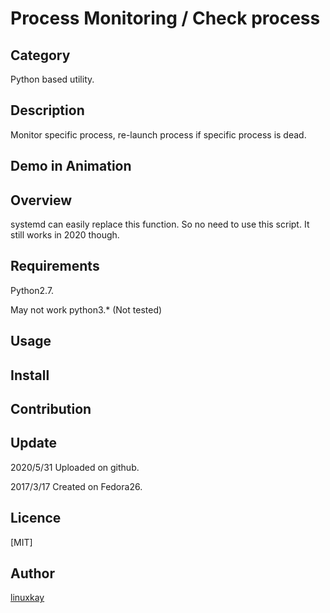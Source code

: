 # Process Monitoring / Check process

## Category

Python based utility.

## Description

Monitor specific process, re-launch process if specific process is dead.

## Demo in Animation

## Overview

systemd can easily replace this function. So no need to use this script. It still works in 2020 though.

## Requirements

Python2.7.

May not work python3.* (Not tested)

## Usage

## Install

## Contribution

## Update

2020/5/31 Uploaded on github.

2017/3/17 Created on Fedora26.

## Licence
[MIT]

## Author

[linuxkay](https://github.com/linuxkay)
